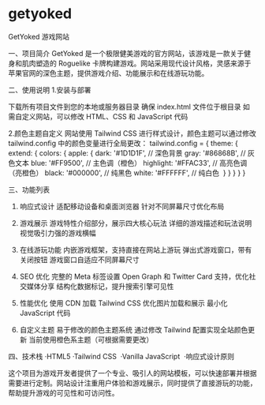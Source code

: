 # getyoked
GetYoked 游戏网站

一、项目简介
GetYoked 是一个极限健美游戏的官方网站，该游戏是一款关于健身和肌肉塑造的 Roguelike 卡牌构建游戏。网站采用现代设计风格，灵感来源于苹果官网的深色主题，提供游戏介绍、功能展示和在线游玩功能。

二、使用说明
1.安装与部署

下载所有项目文件到您的本地或服务器目录
确保 index.html 文件位于根目录
如需自定义网站，可以修改 HTML、CSS 和 JavaScript 代码

2.颜色主题自定义
网站使用 Tailwind CSS 进行样式设计，颜色主题可以通过修改 tailwind.config 中的颜色变量进行全局更改：
tailwind.config = {
    theme: {
        extend: {
            colors: {
                apple: {
                    dark: '#1D1D1F',    // 深色背景
                    gray: '#86868B',    // 灰色文本
                    blue: '#FF9500',    // 主色调（橙色）
                    highlight: '#FFAC33', // 高亮色调（亮橙色）
                    black: '#000000',   // 纯黑色
                    white: '#FFFFFF',   // 纯白色  
                }
            }
        }
    }
}

三、功能列表

1. 响应式设计
适配移动设备和桌面浏览器
针对不同屏幕尺寸优化布局

2. 游戏展示
游戏特性介绍部分，展示四大核心玩法
详细的游戏描述和玩法说明
视觉吸引力强的游戏横幅

3. 在线游玩功能
内嵌游戏框架，支持直接在网站上游玩
弹出式游戏窗口，带有关闭按钮
游戏窗口自适应不同屏幕尺寸

4. SEO 优化
完整的 Meta 标签设置
Open Graph 和 Twitter Card 支持，优化社交媒体分享
结构化数据标记，提升搜索引擎可见性

5. 性能优化
使用 CDN 加载 Tailwind CSS
优化图片加载和展示
最小化 JavaScript 代码

6. 自定义主题
易于修改的颜色主题系统
通过修改 Tailwind 配置实现全站颜色更新
当前使用橙色系主题（可根据需要更改）

四、技术栈
·HTML5
·Tailwind CSS  
·Vanilla JavaScript  
·响应式设计原则

这个项目为游戏开发者提供了一个专业、吸引人的网站模板，可以快速部署并根据需要进行定制。网站设计注重用户体验和游戏展示，同时提供了直接游玩的功能，帮助提升游戏的可见性和可访问性。
